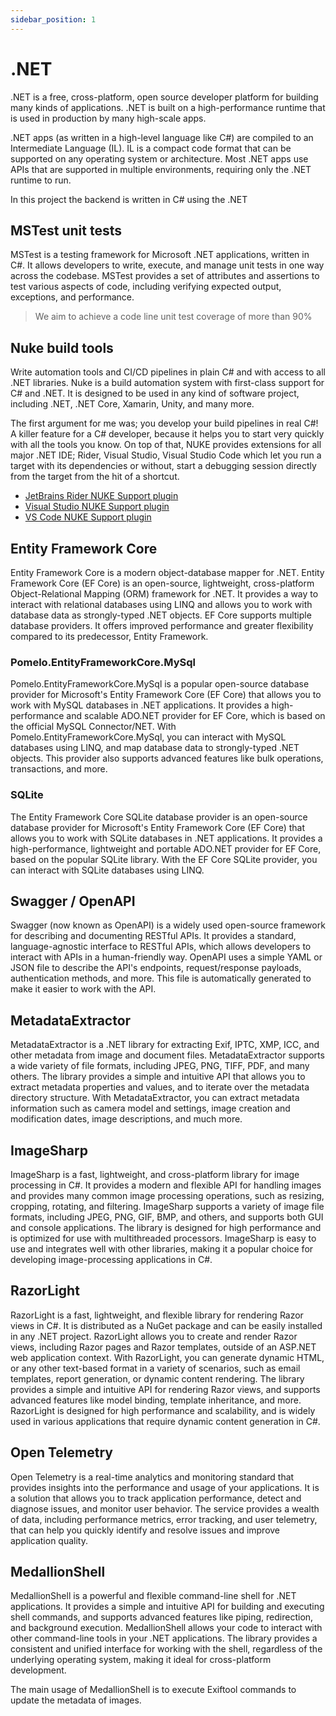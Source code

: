 ```yaml
---
sidebar_position: 1
---
```


# .NET

.NET is a free, cross-platform, open source developer platform for building many kinds of applications.
.NET is built on a high-performance runtime that is used in production by many high-scale apps.

.NET apps (as written in a high-level language like C#) are compiled to an Intermediate Language (IL).
IL is a compact code format that can be supported on any operating system or architecture.
Most .NET apps use APIs that are supported in multiple environments, requiring only the .NET runtime to run.

In this project the backend is written in C# using the .NET

## MSTest unit tests

MSTest is a testing framework for Microsoft .NET applications, written in C#.
It allows developers to write, execute, and manage unit tests in one way across the codebase. MSTest provides
a set of attributes and assertions to test various aspects of code,
including verifying expected output, exceptions, and performance.

> We aim to achieve a code line unit test coverage of more than 90%

## Nuke build tools

Write automation tools and CI/CD pipelines in plain C# and with access to all .NET libraries.
Nuke is a build automation system with first-class support for C# and .NET.
It is designed to be used in any kind of software project, including .NET, .NET Core,
Xamarin, Unity, and many more.

The first argument for me was; you develop your build pipelines in real C#!
A killer feature for a C# developer, because it helps you to start very quickly with all the tools you know.
On top of that, NUKE provides extensions for all major .NET IDE; Rider,
Visual Studio, Visual Studio Code which let you run a target with its dependencies or without,
start a debugging session directly from the target from the hit of a shortcut.

-   [JetBrains Rider NUKE Support plugin](https://nuke.build/docs/ide/rider/)
-   [Visual Studio NUKE Support plugin](https://nuke.build/docs/ide/visual-studio/)
-   [VS Code NUKE Support plugin](https://nuke.build/docs/ide/vscode/)

## Entity Framework Core

Entity Framework Core is a modern object-database mapper for .NET.
Entity Framework Core (EF Core) is an open-source, lightweight,
cross-platform Object-Relational Mapping (ORM) framework for .NET.
It provides a way to interact with relational databases using LINQ
and allows you to work with database data as strongly-typed .NET objects.
EF Core supports multiple database providers. It offers improved performance and greater
flexibility compared to its predecessor, Entity Framework.

### Pomelo.EntityFrameworkCore.MySql

Pomelo.EntityFrameworkCore.MySql is a popular open-source database provider
for Microsoft's Entity Framework Core (EF Core) that allows you to work with MySQL databases in
.NET applications. It provides a high-performance and scalable ADO.NET provider for EF Core,
which is based on the official MySQL Connector/NET. With Pomelo.EntityFrameworkCore.MySql,
you can interact with MySQL databases using LINQ, and map database data to strongly-typed .NET objects.
This provider also supports advanced features like bulk operations, transactions, and more.

### SQLite

The Entity Framework Core SQLite database provider is an open-source database provider
for Microsoft's Entity Framework Core (EF Core) that allows you to work with SQLite databases in
.NET applications. It provides a high-performance,
lightweight and portable ADO.NET provider for EF Core, based on the popular SQLite library.
With the EF Core SQLite provider, you can interact with SQLite databases using LINQ.

## Swagger / OpenAPI

Swagger (now known as OpenAPI) is a widely used open-source framework for describing
and documenting RESTful APIs. It provides a standard, language-agnostic interface to
RESTful APIs, which allows developers to interact with APIs in a human-friendly way.
OpenAPI uses a simple YAML or JSON file to describe the API's endpoints, request/response payloads,
authentication methods, and more. This file is automatically generated to make it easier to work with the API.

## MetadataExtractor

MetadataExtractor is a .NET library for extracting Exif, IPTC, XMP, ICC,
and other metadata from image and document files.
MetadataExtractor supports a wide variety of file formats, including JPEG, PNG, TIFF, PDF,
and many others. The library provides a simple and intuitive API that allows you to extract
metadata properties and values, and to iterate over the metadata directory structure.
With MetadataExtractor, you can extract metadata information such as camera model and settings,
image creation and modification dates, image descriptions, and much more.

## ImageSharp

ImageSharp is a fast, lightweight, and cross-platform library for image processing in C#.
It provides a modern and flexible API for handling images and provides many common image processing
operations, such as resizing, cropping, rotating, and filtering.
ImageSharp supports a variety of image file formats, including JPEG, PNG, GIF, BMP, and others,
and supports both GUI and console applications. The library is designed for high performance
and is optimized for use with multithreaded processors. ImageSharp is easy to use and integrates
well with other libraries, making it a popular choice for developing image-processing applications in C#.

## RazorLight

RazorLight is a fast, lightweight, and flexible library for rendering Razor views in C#.
It is distributed as a NuGet package and can be easily installed in any .NET project.
RazorLight allows you to create and render Razor views, including Razor pages and Razor templates,
outside of an ASP.NET web application context. With RazorLight, you can generate dynamic HTML,
or any other text-based format in a variety of scenarios, such as email templates, report generation,
or dynamic content rendering. The library provides a simple and intuitive API for rendering Razor views,
and supports advanced features like model binding, template inheritance, and more. RazorLight is designed
for high performance and scalability,
and is widely used in various applications that require dynamic content generation in C#.

## Open Telemetry

Open Telemetry is a real-time analytics and monitoring standard that provides insights
into the performance and usage of your applications.
It is a solution that allows you to track application performance,
detect and diagnose issues, and monitor user behavior.
The service provides a wealth of data, including performance metrics, error tracking,
and user telemetry, that can help you quickly identify and resolve issues and improve application quality.

## MedallionShell

MedallionShell is a powerful and flexible command-line shell for .NET applications.
It provides a simple and intuitive API for building and executing shell commands,
and supports advanced features like piping, redirection, and background execution.
MedallionShell allows your code to interact with other command-line tools in your .NET applications.
The library provides a consistent and unified interface for working with the shell,
regardless of the underlying operating system, making it ideal for cross-platform development.

The main usage of MedallionShell is to execute Exiftool commands to update the metadata of images.
